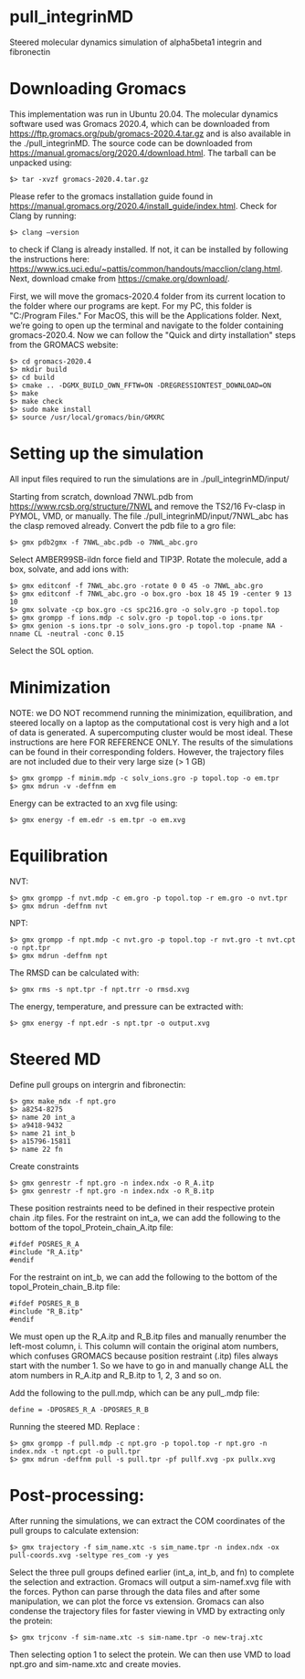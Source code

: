 # pull_integrinMD
Steered molecular dynamics simulation of alpha5beta1 integrin and fibronectin

Downloading Gromacs
===========
This implementation was run in Ubuntu 20.04. The molecular dynamics software used was Gromacs 2020.4, which can be downloaded from https://ftp.gromacs.org/pub/gromacs-2020.4.tar.gz and is also available in the ./pull_integrinMD. The source code can be downloaded from https://manual.gromacs/org/2020.4/download.html. The tarball can be unpacked using:
```
$> tar -xvzf gromacs-2020.4.tar.gz
```
Please refer to the gromacs installation guide found in https://manual.gromacs.org/2020.4/install_guide/index.html. Check for Clang by running:
```
$> clang –version 
```
to check if Clang is already installed. If not, it can be installed by following the instructions here: https://www.ics.uci.edu/~pattis/common/handouts/macclion/clang.html. Next, download cmake from https://cmake.org/download/. 

First, we will move the gromacs-2020.4 folder from its current location to the folder where our programs are kept. For my PC, this folder is "C:/Program Files." For MacOS, this will be the Applications folder. Next, we’re going to open up the terminal and navigate to the folder containing gromacs-2020.4. Now we can follow the "Quick and dirty installation" steps from the GROMACS website:
```
$> cd gromacs-2020.4
$> mkdir build
$> cd build
$> cmake .. -DGMX_BUILD_OWN_FFTW=ON -DREGRESSIONTEST_DOWNLOAD=ON
$> make
$> make check
$> sudo make install
$> source /usr/local/gromacs/bin/GMXRC
```
Setting up the simulation
==========

All input files required to run the simulations are in ./pull_integrinMD/input/

Starting from scratch, download 7NWL.pdb from https://www.rcsb.org/structure/7NWL and remove the TS2/16 Fv-clasp in PYMOL, VMD, or manually. The file ./pull_integrinMD/input/7NWL_abc has the clasp removed already. Convert the pdb file to a gro file:
```
$> gmx pdb2gmx -f 7NWL_abc.pdb -o 7NWL_abc.gro
```
Select AMBER99SB-ildn force field and TIP3P. Rotate the molecule, add a box, solvate, and add ions with:
```
$> gmx editconf -f 7NWL_abc.gro -rotate 0 0 45 -o 7NWL_abc.gro
$> gmx editconf -f 7NWL_abc.gro -o box.gro -box 18 45 19 -center 9 13 10
$> gmx solvate -cp box.gro -cs spc216.gro -o solv.gro -p topol.top
$> gmx grompp -f ions.mdp -c solv.gro -p topol.top -o ions.tpr
$> gmx genion -s ions.tpr -o solv_ions.gro -p topol.top -pname NA -nname CL -neutral -conc 0.15
```
Select the SOL option.

Minimization
==========

NOTE: we DO NOT recommend running the minimization, equilibration, and steered locally on a laptop as the computational cost is very high and a lot of data is generated. A supercomputing cluster would be most ideal. These instructions are here FOR REFERENCE ONLY. The results of the simulations can be found in their corresponding folders. However, the trajectory files are not included due to their very large size (> 1 GB)
```
$> gmx grompp -f minim.mdp -c solv_ions.gro -p topol.top -o em.tpr
$> gmx mdrun -v -deffnm em
```
Energy can be extracted to an xvg file using:
```
$> gmx energy -f em.edr -s em.tpr -o em.xvg
```
Equilibration
==========

NVT:
```
$> gmx grompp -f nvt.mdp -c em.gro -p topol.top -r em.gro -o nvt.tpr
$> gmx mdrun -deffnm nvt
```
NPT:
```
$> gmx grompp -f npt.mdp -c nvt.gro -p topol.top -r nvt.gro -t nvt.cpt -o npt.tpr
$> gmx mdrun -deffnm npt
```
The RMSD can be calculated with:
```
$> gmx rms -s npt.tpr -f npt.trr -o rmsd.xvg
```
The energy, temperature, and pressure can be extracted with:
```
$> gmx energy -f npt.edr -s npt.tpr -o output.xvg
```
Steered MD
==========

Define pull groups on intergrin and fibronectin:
```
$> gmx make_ndx -f npt.gro
$> a8254-8275
$> name 20 int_a
$> a9418-9432
$> name 21 int_b
$> a15796-15811
$> name 22 fn
```
Create constraints
```
$> gmx genrestr -f npt.gro -n index.ndx -o R_A.itp
$> gmx genrestr -f npt.gro -n index.ndx -o R_B.itp
```
These position restraints need to be defined in their respective protein chain .itp files. For the restraint on int_a, we can add the following to the bottom of the topol_Protein_chain_A.itp file:
```
#ifdef POSRES_R_A
#include "R_A.itp"
#endif
```
For the restraint on int_b, we can add the following to the bottom of the topol_Protein_chain_B.itp file:
```
#ifdef POSRES_R_B
#include "R_B.itp"
#endif
```
We must open up the R_A.itp and R_B.itp files and manually renumber the left-most column, i. This column will contain the original atom numbers, which confuses GROMACS because position restraint (.itp) files always start with the number 1. So we have to go in and manually change ALL the atom numbers in R_A.itp and R_B.itp to 1, 2, 3 and so on. 

Add the following to the pull.mdp, which can be any pull_.mdp file:
```
define = -DPOSRES_R_A -DPOSRES_R_B
```
Running the steered MD. Replace :
```
$> gmx grompp -f pull.mdp -c npt.gro -p topol.top -r npt.gro -n index.ndx -t npt.cpt -o pull.tpr
$> gmx mdrun -deffnm pull -s pull.tpr -pf pullf.xvg -px pullx.xvg
```
Post-processing:
===============

After running the simulations, we can extract the COM coordinates of the pull groups to calculate extension:
```
$> gmx trajectory -f sim_name.xtc -s sim_name.tpr -n index.ndx -ox pull-coords.xvg -seltype res_com -y yes
```
Select the three pull groups defined earlier (int_a, int_b, and fn) to complete the selection and extraction. Gromacs will output a sim-namef.xvg file with the forces. Python can parse through the data files and after some manipulation, we can plot the force vs extension. Gromacs can also condense the trajectory files for faster viewing in VMD by extracting only the protein:
```
$> gmx trjconv -f sim-name.xtc -s sim-name.tpr -o new-traj.xtc
```
Then selecting option 1 to select the protein. We can then use VMD to load npt.gro and sim-name.xtc and create movies.